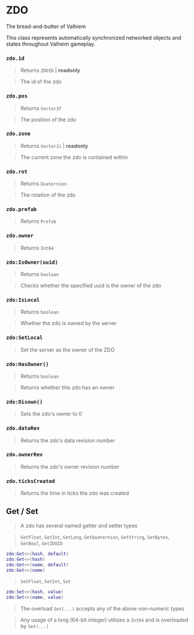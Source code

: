 # ZDO

The bread-and-butter of Valhiem

This class represents automatically synchronized networked objects 
and states throughout Valheim gameplay. 

### `zdo.id`
  > Returns `ZDOID` | **readonly**
  
  > The id of the zdo
  
### `zdo.pos`
  > Returns `Vector3f`
  
  > The position of the zdo
  
### `zdo.zone`
  > Returns `Vector2i` | **readonly**
  
  > The current zone the zdo is contained within
  
### `zdo.rot` 
  > Returns `Quaternion`
  
  > The rotation of the zdo
  
### `zdo.prefab`
  > Returns `Prefab`
  
### `zdo.owner`
  > Returns `Int64`
  
### `zdo:IsOwner(uuid)`
  > Returns `boolean`
  
  > Checks whether the specified uuid is the owner of the zdo
  
### `zdo:IsLocal`
  > Returns `boolean`
  
  > Whether the zdo is owned by the server
  
### `zdo:SetLocal`
  > Set the server as the owner of the ZDO
    
### `zdo:HasOwner()`
  > Returns `boolean`
  
  > Returns whether this zdo has an owner
  
### `zdo:Disown()`
  > Sets the zdo's owner to 0
  
### `zdo.dataRev`
  > Returns the zdo's data revision number
  
### `zdo.ownerRev`
  > Returns the zdo's owner revision number
  
### `zdo.ticksCreated`
  > Returns the time in ticks the zdo was created
  
## Get / Set

  > A zdo has several named getter and setter types
  
  > `GetFloat`, `GetInt`, `GetLong`, `GetQuaternion`, `GetString`, 
  `GetBytes`, `GetBool`, `GetZDOID`
  ```lua
  zdo:Get<>(hash, default)
  zdo:Get<>(hash)
  zdo:Get<>(name, default)
  zdo:Get<>(name)
  ```
  
  > `SetFloat`, `SetInt`, `Set`
  ```lua
  zdo:Set<>(hash, value)
  zdo:Set<>(name, value)  
  ```
  
  > The overload `Set(...)` accepts any of the above non-numeric types

  > Any usage of a long (64-bit integer) utilizes a `Int64` and is overloaded
    by `Set(...)`